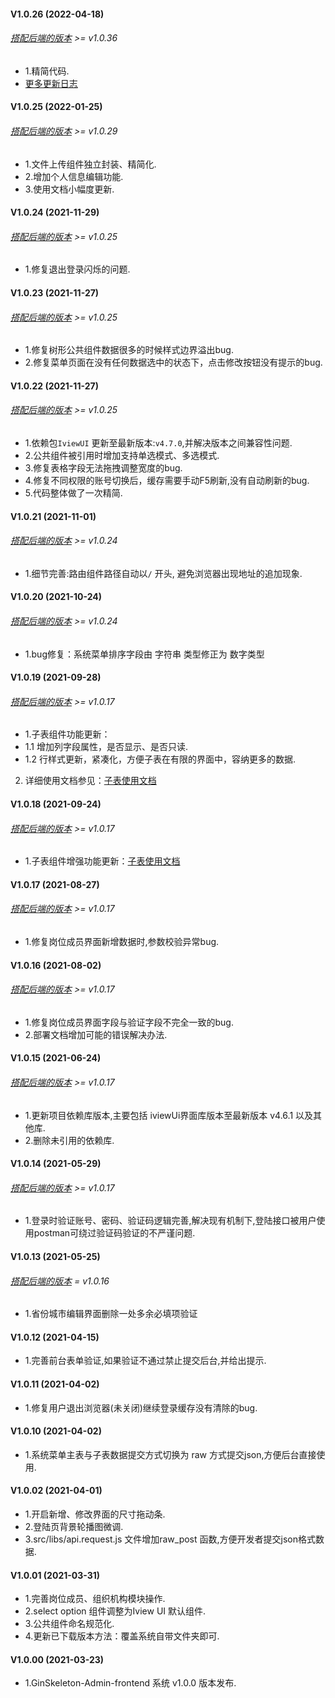 #### V1.0.26 (2022-04-18)
###### [搭配后端的版本](https://gitee.com/daitougege/gin-skeleton-admin-backend) >= v1.0.36
- 1.精简代码.
- [更多更新日志](./docs/update_logs.md)

#### V1.0.25 (2022-01-25)
###### [搭配后端的版本](https://gitee.com/daitougege/gin-skeleton-admin-backend) >= v1.0.29
- 1.文件上传组件独立封装、精简化.
- 2.增加个人信息编辑功能.
- 3.使用文档小幅度更新.

#### V1.0.24 (2021-11-29)
###### [搭配后端的版本](https://gitee.com/daitougege/gin-skeleton-admin-backend) >= v1.0.25
- 1.修复退出登录闪烁的问题.

#### V1.0.23 (2021-11-27)
###### [搭配后端的版本](https://gitee.com/daitougege/gin-skeleton-admin-backend) >= v1.0.25
- 1.修复树形公共组件数据很多的时候样式边界溢出bug.
- 2.修复菜单页面在没有任何数据选中的状态下，点击修改按钮没有提示的bug.

#### V1.0.22 (2021-11-27)
###### [搭配后端的版本](https://gitee.com/daitougege/gin-skeleton-admin-backend) >= v1.0.25
- 1.依赖包`IviewUI` 更新至最新版本:`v4.7.0`,并解决版本之间兼容性问题.
- 2.公共组件被引用时增加支持单选模式、多选模式.
- 3.修复表格字段无法拖拽调整宽度的bug.
- 4.修复不同权限的账号切换后，缓存需要手动F5刷新,没有自动刷新的bug.
- 5.代码整体做了一次精简.

#### V1.0.21 (2021-11-01)
###### [搭配后端的版本](https://gitee.com/daitougege/gin-skeleton-admin-backend) >= v1.0.24
- 1.细节完善:路由组件路径自动以` / ` 开头, 避免浏览器出现地址的追加现象.

#### V1.0.20 (2021-10-24)
###### [搭配后端的版本](https://gitee.com/daitougege/gin-skeleton-admin-backend) >= v1.0.24
- 1.bug修复：系统菜单排序字段由 字符串 类型修正为  数字类型

#### V1.0.19 (2021-09-28)
###### [搭配后端的版本](https://gitee.com/daitougege/gin-skeleton-admin-backend) >= v1.0.17
- 1.子表组件功能更新：
- 1.1 增加列字段属性，是否显示、是否只读.
- 1.2 行样式更新，紧凑化，方便子表在有限的界面中，容纳更多的数据.
2. 详细使用文档参见：[子表使用文档](./docs/childrenTable.md)

#### V1.0.18 (2021-09-24)
###### [搭配后端的版本](https://gitee.com/daitougege/gin-skeleton-admin-backend) >= v1.0.17
- 1.子表组件增强功能更新：[子表使用文档](./docs/childrenTable.md)


#### V1.0.17 (2021-08-27)
###### [搭配后端的版本](https://gitee.com/daitougege/gin-skeleton-admin-backend) >= v1.0.17
- 1.修复岗位成员界面新增数据时,参数校验异常bug.

#### V1.0.16 (2021-08-02)
###### [搭配后端的版本](https://gitee.com/daitougege/gin-skeleton-admin-backend) >= v1.0.17
- 1.修复岗位成员界面字段与验证字段不完全一致的bug.
- 2.部署文档增加可能的错误解决办法.

#### V1.0.15 (2021-06-24)
###### [搭配后端的版本](https://gitee.com/daitougege/gin-skeleton-admin-backend) >= v1.0.17
- 1.更新项目依赖库版本,主要包括 iviewUi界面库版本至最新版本 v4.6.1 以及其他库.
- 2.删除未引用的依赖库.

#### V1.0.14 (2021-05-29)
###### [搭配后端的版本](https://gitee.com/daitougege/gin-skeleton-admin-backend) >= v1.0.17
-  1.登录时验证账号、密码、验证码逻辑完善,解决现有机制下,登陆接口被用户使用postman可绕过验证码验证的不严谨问题.

#### V1.0.13 (2021-05-25)
###### [搭配后端的版本](https://gitee.com/daitougege/gin-skeleton-admin-backend) = v1.0.16
-  1.省份城市编辑界面删除一处多余必填项验证

#### V1.0.12 (2021-04-15)
-  1.完善前台表单验证,如果验证不通过禁止提交后台,并给出提示.

#### V1.0.11 (2021-04-02)
-  1.修复用户退出浏览器(未关闭)继续登录缓存没有清除的bug.

#### V1.0.10 (2021-04-02)
-  1.系统菜单主表与子表数据提交方式切换为 raw 方式提交json,方便后台直接使用.

#### V1.0.02 (2021-04-01)
-  1.开启新增、修改界面的尺寸拖动条.
-  2.登陆页背景轮播图微调.
-  3.src/libs/api.request.js 文件增加raw_post 函数,方便开发者提交json格式数据.

#### V1.0.01 (2021-03-31)
-  1.完善岗位成员、组织机构模块操作.
-  2.select option 组件调整为Iview UI 默认组件.
-  3.公共组件命名规范化.
-  4.更新已下载版本方法：覆盖系统自带文件夹即可.

#### V1.0.00 (2021-03-23)
-  1.GinSkeleton-Admin-frontend 系统 v1.0.0 版本发布.
